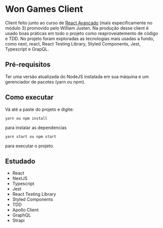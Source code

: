 # Won Games Client

Client feito junto ao curso de [React Avançado](https://reactavancado.com.br/) (mais especificamente no módulo 3) promovido pelo William Justen. Na produção desse client é usado boas práticas em todo o projeto como reaproveiatemento de código e TDD. No projeto foram exploradas as tecnologias mais usadas a fundo, como next, react, React Testing Library, Styled Components, Jest, Typescript e GrapQL.


## Pré-requisitos
Ter uma versão atualizada do NodeJS instalada em sua máquina e um gerenciador de pacotes (yarn ou npm).

## Como executar
Vá até a paste do projeto e digite:
```
yarn ou npm install
```
para instalar as dependencias
```
yarn start ou npm start
```
para executar o projeto.

## Estudado
* React
* NextJS
* Typescript
* Jest
* React Testing Library
* Styled Components
* TDD
* Apollo Client
* GraphQL
* Strapi

